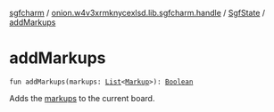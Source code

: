 [sgfcharm](../../index.md) / [onion.w4v3xrmknycexlsd.lib.sgfcharm.handle](../index.md) / [SgfState](index.md) / [addMarkups](./add-markups.md)

# addMarkups

`fun addMarkups(markups: `[`List`](https://kotlinlang.org/api/latest/jvm/stdlib/kotlin.collections/-list/index.html)`<`[`Markup`](../-markup/index.md)`>): `[`Boolean`](https://kotlinlang.org/api/latest/jvm/stdlib/kotlin/-boolean/index.html)

Adds the [markups](add-markups.md#onion.w4v3xrmknycexlsd.lib.sgfcharm.handle.SgfState$addMarkups(kotlin.collections.List((onion.w4v3xrmknycexlsd.lib.sgfcharm.handle.Markup)))/markups) to the current board.

